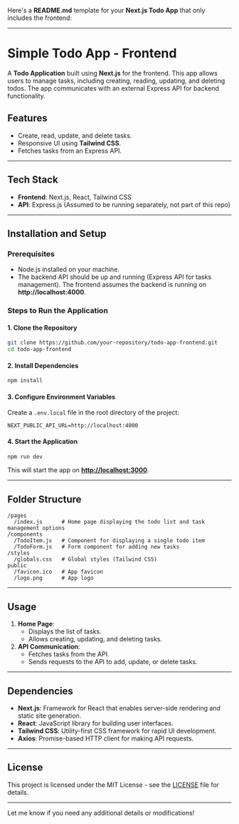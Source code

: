 Here's a **README.md** template for your **Next.js Todo App** that only includes the frontend:

---

# Simple Todo App - Frontend

A **Todo Application** built using **Next.js** for the frontend. This app allows users to manage tasks, including creating, reading, updating, and deleting todos. The app communicates with an external Express API for backend functionality.

## Features

- Create, read, update, and delete tasks.
- Responsive UI using **Tailwind CSS**.
- Fetches tasks from an Express API.

---

## Tech Stack

- **Frontend**: Next.js, React, Tailwind CSS
- **API**: Express.js (Assumed to be running separately, not part of this repo)

---

## Installation and Setup

### Prerequisites
- Node.js installed on your machine.
- The backend API should be up and running (Express API for tasks management). The frontend assumes the backend is running on **http://localhost:4000**.

### Steps to Run the Application

#### 1. Clone the Repository
```bash
git clone https://github.com/your-repository/todo-app-frontend.git
cd todo-app-frontend
```

#### 2. Install Dependencies
```bash
npm install
```

#### 3. Configure Environment Variables
Create a `.env.local` file in the root directory of the project:

```env
NEXT_PUBLIC_API_URL=http://localhost:4000
```

#### 4. Start the Application
```bash
npm run dev
```

This will start the app on **[http://localhost:3000](http://localhost:3000)**.

---

## Folder Structure

```
/pages
  /index.js      # Home page displaying the todo list and task management options
/components
  /TodoItem.js   # Component for displaying a single todo item
  /TodoForm.js   # Form component for adding new tasks
/styles
  /globals.css   # Global styles (Tailwind CSS)
public
  /favicon.ico   # App favicon
  /logo.png      # App logo
```

---

## Usage

1. **Home Page**:
   - Displays the list of tasks.
   - Allows creating, updating, and deleting tasks.
2. **API Communication**:
   - Fetches tasks from the API.
   - Sends requests to the API to add, update, or delete tasks.

---

## Dependencies

- **Next.js**: Framework for React that enables server-side rendering and static site generation.
- **React**: JavaScript library for building user interfaces.
- **Tailwind CSS**: Utility-first CSS framework for rapid UI development.
- **Axios**: Promise-based HTTP client for making API requests.

---

## License

This project is licensed under the MIT License - see the [LICENSE](LICENSE) file for details.

---

Let me know if you need any additional details or modifications!
